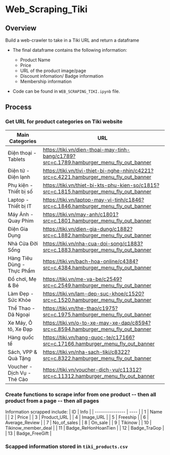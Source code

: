 # Web_Scraping_Tiki
## **Overview**

Build a web-crawler to take in a Tiki URL and return a dataframe
- The final dataframe contains the following information:
  - Product Name
  - Price
  - URL of the product image/page
  - Discount infomation/ Badge information
  - Membership information

- Code can be found in `WEB_SCRAPING_TIKI.ipynb` file.

## **Process**
### Get URL for product categories on Tiki website
| Main Categories | URL |
| --------------- | ---- |
| Điện thoại - Tablets | https://tiki.vn/dien-thoai-may-tinh-bang/c1789?src=c.1789.hamburger_menu_fly_out_banner |
| Điện tử - Điện lạnh | https://tiki.vn/tivi-thiet-bi-nghe-nhin/c4221?src=c.4221.hamburger_menu_fly_out_banner |
| Phụ kiện - Thiết bị số | https://tiki.vn/thiet-bi-kts-phu-kien-so/c1815?src=c.1815.hamburger_menu_fly_out_banner |
| Laptop - Thiết bị IT | https://tiki.vn/laptop-may-vi-tinh/c1846?src=c.1846.hamburger_menu_fly_out_banner |
| Máy Ảnh - Quay Phim | https://tiki.vn/may-anh/c1801?src=c.1801.hamburger_menu_fly_out_banner |
| Điện Gia Dụng | https://tiki.vn/dien-gia-dung/c1882?src=c.1882.hamburger_menu_fly_out_banner |
| Nhà Cửa Đời Sống | https://tiki.vn/nha-cua-doi-song/c1883?src=c.1883.hamburger_menu_fly_out_banner |
| Hàng Tiêu Dùng - Thực Phẩm | https://tiki.vn/bach-hoa-online/c4384?src=c.4384.hamburger_menu_fly_out_banner |
| Đồ chơi, Mẹ & Bé | https://tiki.vn/me-va-be/c2549?src=c.2549.hamburger_menu_fly_out_banner |
| Làm Đẹp - Sức Khỏe | https://tiki.vn/lam-dep-suc-khoe/c1520?src=c.1520.hamburger_menu_fly_out_banner |
| Thể Thao - Dã Ngoại | https://tiki.vn/the-thao/c1975?src=c.1975.hamburger_menu_fly_out_banner |
| Xe Máy, Ô tô, Xe Đạp | https://tiki.vn/o-to-xe-may-xe-dap/c8594?src=c.8594.hamburger_menu_fly_out_banner |
| Hàng quốc tế | https://tiki.vn/hang-quoc-te/c17166?src=c.17166.hamburger_menu_fly_out_banner |
| Sách, VPP & Quà Tặng | https://tiki.vn/nha-sach-tiki/c8322?src=c.8322.hamburger_menu_fly_out_banner |
| Voucher - Dịch Vụ - Thẻ Cào | https://tiki.vn/voucher-dich-vu/c11312?src=c.11312.hamburger_menu_fly_out_banner |

### Create functions to scrape infor from one product -- then all product from a page -- then all pages
Information scrapped include:
| ID | Info |
| --------------- | ---- |
| 1 | Name |
| 2 | Price |
| 3 | Product_URL |
| 4 | Image_URL |
| 5 | Freeship |
| 6 | Average_Review |
| 7 | No_of_sales |
| 8 | On_sale |
| 9 | Tikinow |
| 10 | Tikinow_member_deal |
| 11 | Badge_ReHonHoanTien |
| 12 | Badge_TraGop |
| 13 | Badge_FreeGift |

### Scapped information stored in `tiki_products.csv`
